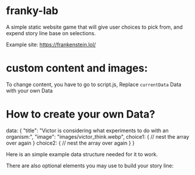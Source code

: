 # franky-lab
A simple static website game that will give user choices to pick from, and expend story line base on selections. 

Example site: https://frankenstein.lol/

# custom content and images:

To change content, you have to go to script.js, Replace `currentData` Data with your own Data

# How to create your own Data?

data: {
  "title": "Victor is considering what experiments to do with an organism:",
	"image": "images/victor_think.webp",
  choice1: {
    // nest the array over again
  }
  choice2: {
    // nest the array over again
  }
}

Here is an simple example data structure needed for it to work.

There are also optional elements you may use to build your story line:

